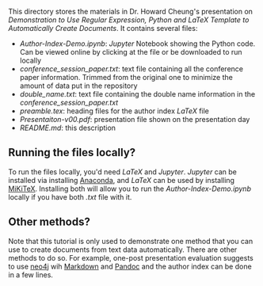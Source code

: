 This directory stores the materials in Dr. Howard Cheung's presentation on _Demonstration to Use Regular Expression, Python and LaTeX Template to Automatically Create Documents_. It contains several files:

* _Author-Index-Demo.ipynb_: _Jupyter_ Notebook showing the Python code. Can be viewed online by clicking at the file or be downloaded to run locally
* _conference\_session\_paper.txt_: text file containing all the conference paper information. Trimmed from the original one to minimize the amount of data put in the repository
* _double\_name.txt_: text file containing the double name information in the _conference\_session\_paper.txt_
* _preamble.tex_: heading files for the author index _LaTeX_ file
* _Presentaiton-v00.pdf_: presentation file shown on the presentation day
* _README.md_: this description

## Running the files locally?

To run the files locally, you'd need _LaTeX_ and _Jupyter_. _Jupyter_ can be installed via installing [Anaconda](https://www.anaconda.com/), and _LaTeX_ can be used by installing [MiKiTeX](https://miktex.org/). Installing both will allow you to run the _Author-Index-Demo.ipynb_ locally if you have both _.txt_ file with it.

## Other methods?

Note that this tutorial is only used to demonstrate one method that you can use to create documents from text data automatically. There are other methods to do so. For example, one-post presentation evaluation suggests to use [neo4j](https://neo4j.com/) wih [Markdown](https://daringfireball.net/projects/markdown/) and [Pandoc](https://pandoc.org/) and the author index can be done in a few lines.

